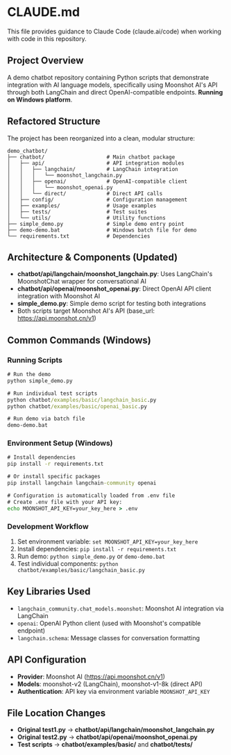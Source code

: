 # CLAUDE.md

This file provides guidance to Claude Code (claude.ai/code) when working with code in this repository.

## Project Overview

A demo chatbot repository containing Python scripts that demonstrate integration with AI language models, specifically using Moonshot AI's API through both LangChain and direct OpenAI-compatible endpoints. **Running on Windows platform**.

## Refactored Structure

The project has been reorganized into a clean, modular structure:

```
demo_chatbot/
├── chatbot/                    # Main chatbot package
│   ├── api/                    # API integration modules
│   │   ├── langchain/          # LangChain integration
│   │   │   └── moonshot_langchain.py
│   │   ├── openai/             # OpenAI-compatible client
│   │   │   └── moonshot_openai.py
│   │   └── direct/             # Direct API calls
│   ├── config/                 # Configuration management
│   ├── examples/               # Usage examples
│   ├── tests/                  # Test suites
│   └── utils/                  # Utility functions
├── simple_demo.py              # Simple demo entry point
├── demo-demo.bat               # Windows batch file for demo
└── requirements.txt            # Dependencies
```

## Architecture & Components (Updated)

- **chatbot/api/langchain/moonshot_langchain.py**: Uses LangChain's MoonshotChat wrapper for conversational AI
- **chatbot/api/openai/moonshot_openai.py**: Direct OpenAI API client integration with Moonshot AI
- **simple_demo.py**: Simple demo script for testing both integrations
- Both scripts target Moonshot AI's API (base_url: https://api.moonshot.cn/v1)

## Common Commands (Windows)

### Running Scripts
```cmd
# Run the demo
python simple_demo.py

# Run individual test scripts
python chatbot/examples/basic/langchain_basic.py
python chatbot/examples/basic/openai_basic.py

# Run demo via batch file
demo-demo.bat
```

### Environment Setup (Windows)
```cmd
# Install dependencies
pip install -r requirements.txt

# Or install specific packages
pip install langchain langchain-community openai

# Configuration is automatically loaded from .env file
# Create .env file with your API key:
echo MOONSHOT_API_KEY=your_key_here > .env
```

### Development Workflow
1. Set environment variable: `set MOONSHOT_API_KEY=your_key_here`
2. Install dependencies: `pip install -r requirements.txt`
3. Run demo: `python simple_demo.py` or `demo-demo.bat`
4. Test individual components: `python chatbot/examples/basic/langchain_basic.py`

## Key Libraries Used
- `langchain_community.chat_models.moonshot`: Moonshot AI integration via LangChain
- `openai`: OpenAI Python client (used with Moonshot's compatible endpoint)
- `langchain.schema`: Message classes for conversation formatting

## API Configuration
- **Provider**: Moonshot AI (https://api.moonshot.cn/v1)
- **Models**: moonshot-v2 (LangChain), moonshot-v1-8k (direct API)
- **Authentication**: API key via environment variable `MOONSHOT_API_KEY`

## File Location Changes
- **Original test1.py** → **chatbot/api/langchain/moonshot_langchain.py**
- **Original test2.py** → **chatbot/api/openai/moonshot_openai.py**
- **Test scripts** → **chatbot/examples/basic/** and **chatbot/tests/**